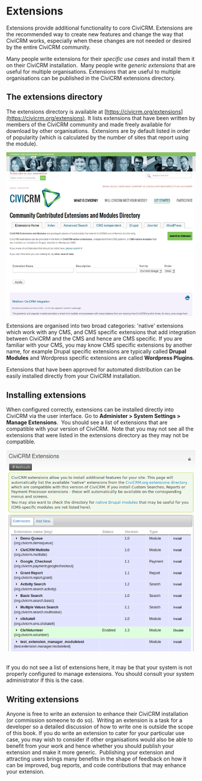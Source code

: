 Extensions
==========

Extensions provide additional functionality to core CiviCRM. Extensions
are the recommended way to create new features and change the way that
CiviCRM works, especially when these changes are not needed or desired
by the entire CiviCRM community.

Many people write extensions for their *specific use cases* and install
them it on their CiviCRM installation.  Many people write *generic
extensions* that are useful for multiple organisations. Extensions that
are useful to multiple organisations can be published in the CiviCRM
extensions directory. 

The extensions directory
------------------------

The extensions directory is available at
[https://civicrm.org/extensions](https://civicrm.org/extensions). It
lists extensions that have been written by members of the CiviCRM
community and made freely available for download by other
organisations.  Extensions are by default listed in order of popularity
(which is calculated by the number of sites that report using the
module).

![](/images/z-extensions-website_1.png) 

Extensions are organised into two broad categories: 'native' extensions
which work with any CMS, and CMS specific extensions that add
integration between CiviCRM and the CMS and hence are CMS specific. If
you are familiar with your CMS, you may know CMS specific extensions by
another name, for example Drupal specific extensions are typically
called **Drupal Modules** and Wordpress specific extensions are called
**Wordpress Plugins**.

Extensions that have been approved for automated distribution can be
easily installed directly from your CiviCRM installation. 

Installing extensions
---------------------

When configured correctly, extensions can be installed directly into
CiviCRM via the user interface. Go to **Administer > System Settings >
Manage Extensions**.  You should see a list of extensions that are
compatible with your version of CiviCRM.  Note that you may not see all
the extensions that were listed in the extensions directory as they may
not be compatible.

![](/images/z-extensions-ui.png) 

If you do not see a list of extensions here, it may be that your system
is not properly configured to manage extensions. You should consult your
system administrator if this is the case. 

Writing extensions 
--------------------

Anyone is free to write an extension to enhance their CiviCRM
installation (or commission someone to do so).  Writing an extension is
a task for a developer so a detailed discussion of how to write one is
outside the scope of this book. If you do write an extension to cater
for your particular use case, you may wish to consider if other
organisations would also be able to benefit from your work and hence
whether you should publish your extension and make it more generic. 
Publishing your extension and attracting users brings many benefits in
the shape of feedback on how it can be improved, bug reports, and code
contributions that may enhance your extension. 


